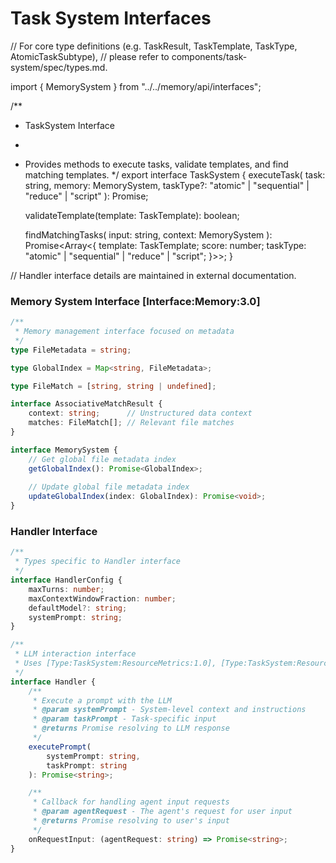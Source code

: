 # Task System Interfaces

// For core type definitions (e.g. TaskResult, TaskTemplate, TaskType, AtomicTaskSubtype),
// please refer to components/task-system/spec/types.md.

import { MemorySystem } from "../../memory/api/interfaces";

/**
 * TaskSystem Interface
 * 
 * Provides methods to execute tasks, validate templates, and find matching templates.
 */
export interface TaskSystem {
    executeTask(
        task: string,
        memory: MemorySystem,
        taskType?: "atomic" | "sequential" | "reduce" | "script"
    ): Promise<TaskResult>;

    validateTemplate(template: TaskTemplate): boolean;
    
    findMatchingTasks(
        input: string,
        context: MemorySystem
    ): Promise<Array<{
        template: TaskTemplate;
        score: number;
        taskType: "atomic" | "sequential" | "reduce" | "script";
    }>>;
}

// Handler interface details are maintained in external documentation.

### Memory System Interface [Interface:Memory:3.0]
```typescript
/**
 * Memory management interface focused on metadata
 */
type FileMetadata = string;

type GlobalIndex = Map<string, FileMetadata>;

type FileMatch = [string, string | undefined];

interface AssociativeMatchResult {
    context: string;      // Unstructured data context
    matches: FileMatch[]; // Relevant file matches
}

interface MemorySystem {
    // Get global file metadata index
    getGlobalIndex(): Promise<GlobalIndex>;
    
    // Update global file metadata index
    updateGlobalIndex(index: GlobalIndex): Promise<void>;
}
```

### Handler Interface
```typescript
/**
 * Types specific to Handler interface
 */
interface HandlerConfig {
    maxTurns: number;
    maxContextWindowFraction: number;
    defaultModel?: string;
    systemPrompt: string;
}

/**
 * LLM interaction interface
 * Uses [Type:TaskSystem:ResourceMetrics:1.0], [Type:TaskSystem:ResourceLimits:1.0]
 */
interface Handler {
    /**
     * Execute a prompt with the LLM
     * @param systemPrompt - System-level context and instructions
     * @param taskPrompt - Task-specific input
     * @returns Promise resolving to LLM response
     */
    executePrompt(
        systemPrompt: string,
        taskPrompt: string
    ): Promise<string>;

    /**
     * Callback for handling agent input requests
     * @param agentRequest - The agent's request for user input
     * @returns Promise resolving to user's input
     */
    onRequestInput: (agentRequest: string) => Promise<string>;
}
```
